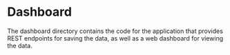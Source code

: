 # Dashboard

The dashboard directory contains the code for the application that provides REST endpoints for saving the data, as well
as a web dashboard for viewing the data.